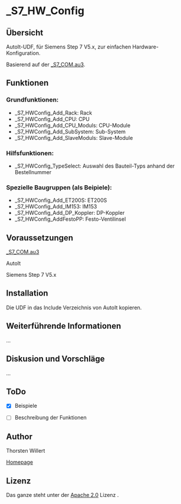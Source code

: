 # _S7_HW_Config

## Übersicht

AutoIt-UDF, für Siemens Step 7 V5.x, zur einfachen Hardware-Konfiguration.

Basierend auf der [_S7_COM.au3](https://github.com/THWillert/_S7_COM).

## Funktionen

### Grundfunktionen:
 - _S7_HWConfig_Add_Rack: Rack
 - _S7_HWConfig_Add_CPU: CPU
 - _S7_HWConfig_Add_CPU_Moduls: CPU-Module
 - _S7_HWConfig_Add_SubSystem: Sub-System
 - _S7_HWConfig_Add_SlaveModuls: Slave-Module

### Hilfsfunktionen:
 - _S7_HWConfig_TypeSelect: Auswahl des Bauteil-Typs anhand der Bestellnummer

### Spezielle Baugruppen (als Beipiele):
 - _S7_HWConfig_Add_ET200S: ET200S
 - _S7_HWConfig_Add_IM153: IM153
 - _S7_HWConfig_Add_DP_Koppler: DP-Koppler
 - _S7_HWConfig_AddFestoPP: Festo-Ventilinsel

## Voraussetzungen

[_S7_COM.au3](https://github.com/THWillert/_S7_COM)

AutoIt

Siemens Step 7 V5.x


## Installation

Die UDF in das Include Verzeichnis von AutoIt kopieren.


## Weiterführende Informationen

...


## Diskusion und Vorschläge

...

## ToDo

- [X] Beispiele
- [ ] Beschreibung der Funktionen


## Author
Thorsten Willert

[Homepage](https://www.thorsten-willert.de/software/autoit/autoit-udfs/_s7_hw_config)

## Lizenz
Das ganze steht unter der [Apache 2.0](https://github.com/THWillert/_S7_HW_Config/blob/master/LICENSE) Lizenz
.

